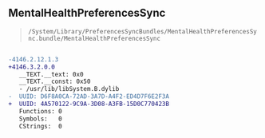 ## MentalHealthPreferencesSync

> `/System/Library/PreferencesSyncBundles/MentalHealthPreferencesSync.bundle/MentalHealthPreferencesSync`

```diff

-4146.2.12.1.3
+4146.3.2.0.0
   __TEXT.__text: 0x0
   __TEXT.__const: 0x50
   - /usr/lib/libSystem.B.dylib
-  UUID: D6F8A0CA-72AD-3A7D-A4F2-ED4D7F6E2F3A
+  UUID: 4A570122-9C9A-3D08-A3FB-15D0C770423B
   Functions: 0
   Symbols:   0
   CStrings:  0

```
